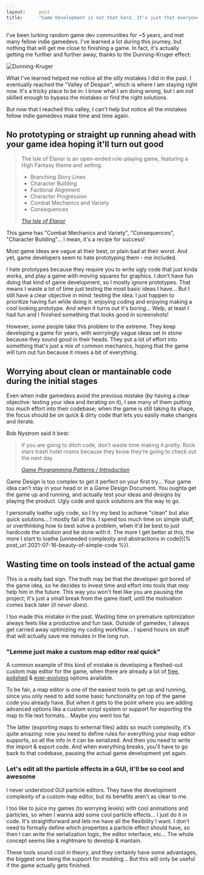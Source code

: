 ```yaml
---
layout:     post
title:      "Game Development is not that hard. It's just that everyone makes the same mistakes time and time again"
---
```


I've been lurking random game dev communities for ~5 years, and met many fellow indie gamedevs. I've learned a lot during this journey, but nothing that will get me close to finishing a game. In fact, it's actually getting me further and further away, thanks to the Dunning-Kruger effect:

![Dunning-Kruger](https://upload.wikimedia.org/wikipedia/commons/thumb/4/46/Dunning%E2%80%93Kruger_Effect_01.svg/1200px-Dunning%E2%80%93Kruger_Effect_01.svg.png)

What I've learned helped me notice all the silly mistakes I did in the past. I eventually reached the "Valley of Despair", which is where I am staying right now. It's a tricky place to be in: I know what I am doing wrong, but I am not skilled enough to bypass the mistakes or find the right solutions.

But now that I reached this valley, I can't help but notice all the mistakes fellow indie gamedevs make time and time again.

## No prototyping or straight up running ahead with your game idea hoping it'll turn out good


<blockquote>
  <p>
    The Isle of Elanor is an open-ended role-playing game, featuring a High Fantasy theme and setting.
<ul>
    <li>Branching Story Lines</li>
    <li>Character Building</li>
    <li>Factional Alignment</li>
    <li>Character Progression</li>
    <li>Combat Mechanics and Variety</li>
    <li>Consequences</li>
    </ul>
  </p>
  <footer><cite title="Wise programmer"><a href="https://www.commonwombat.com/blog/">The Isle of Elanor</a></cite></footer>
</blockquote>

This game has "Combat Mechanics and Variety", "Consequences", "Character Building"... I mean, it's a recipe for success!

Most game ideas are vague at their best, or plain bad at their worst. And yet, game developers seem to hate prototyping them - me included.

I hate prototypes because they require you to write ugly code that just kinda works, and play a game with moving squares for graphics. I don't have fun doing that kind of game development, so I mostly ignore prototypes. That means I waste a lot of time just testing the most basic ideas I have... But I still have a clear objective in mind: testing the idea. I just happen to prioritize having fun while doing it: enjoying coding and enjoying making a cool looking prototype. And when it turns out it's boring... Welp, at least I had fun and I finished something that looks good in screenshots!

However, some people take this problem to the extreme. They keep developing a game for years, with worryingly vague ideas set in stone because they sound good in their heads. They put a lot of effort into something that's just a mix of common mechanics, hoping that the game will turn out fun because it mixes a bit of everything.


## Worrying about clean or mantainable code during the initial stages

Even when indie gamedevs avoid the previous mistake (by having a clear objective: testing your idea and iterating on it), I see many of them putting too much effort into their codebase; when the game is still taking its shape, the focus should be on quick & dirty code that lets you easily make changes and iterate.

Bob Nystrom said it best:

<blockquote>
  <p>
    If you are going to ditch code, don’t waste time making it pretty. Rock stars trash hotel rooms because they know they’re going to check out the next day.
  </p>
  <footer><cite title="Wise programmer"><a href="https://gameprogrammingpatterns.com/architecture-performance-and-games.html#get-on-with-it,-already">Game Programming Patterns / Introduction</a></cite></footer>
</blockquote>

Game Design is too complex to get it perfect on your first try... Your game idea can't stay in your head or in a Game Design Document. You oughta get the game up and running, and actually test your ideas and designs by playing the product. Ugly code and quick solutions are the way to go.

I personally loathe ugly code, so I try my best to achieve "clean" but also quick solutions... I mostly fail at this. I spend too much time on simple stuff, or overthinking how to best solve a problem, when it'd be best to just hardcode the solution and be done with it. The more I get better at this, the more I start to loathe [unneeded complexity and abstractions in code]({% post_url 2021-07-16-beauty-of-simple-code %}).

## Wasting time on tools instead of the actual game

This is a really bad sign. The truth may be that the developer got bored of the game idea, so he decides to invest time and effort into tools that *may* help him in the future. This way you won't feel like you are pausing the project; it's just a small break from the game itself, until the motivation comes back later (*it never does*).

I too made this mistake in the past. Wasting time on premature optimization always feels like a productive and fun task. Outside of gamedev, I always get carried away optimizing my coding workflow... I spend hours on stuff that will actually save me minutes in the long run.

### "Lemme just make a custom map editor real quick"
A common example of this kind of mistake is developing a fleshed-out custom map editor for the game, when there are already a lot of [free](https://www.mapeditor.org/), [polished](https://ldtk.io/) & [ever-evolving](https://github.com/Ogmo-Editor-3/OgmoEditor3-CE) options available.

To be fair, a map editor is one of the easiest tools to get up and running, since you only need to add some basic functionality on top of the game code you already have. But when it gets to the point where you are adding advanced options like a custom script system or support for exporting the map to file text formats... Maybe you went too far.

The latter (exporting maps to external files) adds so much complexity, it's quite amazing: now you need to define rules for everything your map editor supports, so all the info in it can be serialized. And then you need to write the import & export code. And when everything breaks, you'll have to go back to that codebase, pausing the actual game development yet again.

### Let's edit all the particle effects in a GUI, it'll be so cool and awesome

I never understood GUI particle editors. They have the development complexity of a custom map editor, but its benefits aren't as clear to me.

I too like to juice my games (to worrying levels) with cool animations and particles, so when I wanna add some cool particle effects... I just do it in code. It's straightforward and lets me have all the flexibility I want. I don't need to formally define which properties a particle effect should have, so then I can write the serialization logic, the editor interface, etc... The whole concept seems like a nightmare to develop & mantain.

These tools sound cool in theory, and they certainly have some advantages, the biggest one being the support for modding... But this will only be useful if the game actually gets finished.

